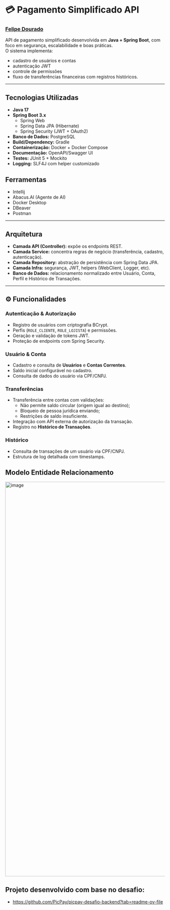 # 💳 Pagamento Simplificado API
### <a href="[http://localhost:8080/swagger-ui.html](https://www.linkedin.com/in/felipe-dourado-643889209/)" target="_blank">Felipe Dourado</a>

API de pagamento simplificado desenvolvida em **Java + Spring Boot**, com foco em segurança, escalabilidade e boas práticas.  
O sistema implementa:
- cadastro de usuários e contas
- autenticação JWT
- controle de permissões
- fluxo de transferências financeiras com registros históricos.
---

##  Tecnologias Utilizadas

- **Java 17**
- **Spring Boot 3.x**
  - Spring Web
  - Spring Data JPA (Hibernate)
  - Spring Security (JWT + OAuth2)
- **Banco de Dados:** PostgreSQL
- **Build/Dependency:** Gradle
- **Containerização:** Docker + Docker Compose
- **Documentação:** OpenAPI/Swagger UI
- **Testes:** JUnit 5 + Mockito
- **Logging:** SLF4J com helper customizado

## Ferramentas
- Intellij
- Abacus.AI (Agente de AI)
- Docker Desktop
- DBeaver
- Postman
---

## Arquitetura

- **Camada API (Controller):** expõe os endpoints REST.  
- **Camada Service:** concentra regras de negócio (transferência, cadastro, autenticação).  
- **Camada Repository:** abstração de persistência com Spring Data JPA.  
- **Camada Infra:** segurança, JWT, helpers (WebClient, Logger, etc).  
- **Banco de Dados:** relacionamento normalizado entre Usuário, Conta, Perfil e Histórico de Transações.  

---

## ⚙️ Funcionalidades

###  Autenticação & Autorização
- Registro de usuários com criptografia BCrypt.
- Perfis (`ROLE_CLIENTE`, `ROLE_LOJISTA`) e permissões.
- Geração e validação de tokens JWT.
- Proteção de endpoints com Spring Security.

### Usuário & Conta
- Cadastro e consulta de **Usuários** e **Contas Correntes**.
- Saldo inicial configurável no cadastro.
- Consulta de dados do usuário via CPF/CNPJ.

### Transferências
- Transferência entre contas com validações:
  - Não permite saldo circular (origem igual ao destino);
  - Bloqueio de pessoa jurídica enviando;
  - Restrições de saldo insuficiente.
- Integração com API externa de autorização da transação.
- Registro no **Histórico de Transações**.

### Histórico
- Consulta de transações de um usuário via CPF/CNPJ.
- Estrutura de log detalhada com timestamps.

## Modelo Entidade Relacionamento

<img width="609" height="1245" alt="image" src="https://github.com/user-attachments/assets/11743174-4010-4b87-a5df-3f92c26db91c" />


## Projeto desenvolvido com base no desafio: 
 - https://github.com/PicPay/picpay-desafio-backend?tab=readme-ov-file
